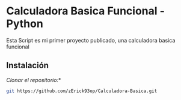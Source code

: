 # Calculadora Basica Funcional - Python

Esta Script es mi primer proyecto publicado, una calculadora basica funcional

## Instalación
*Clonar el repositorio:**
   ```bash
   git https://github.com/zErick93op/Calculadora-Basica.git 
   ```
